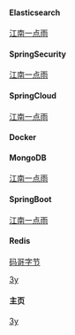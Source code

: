 #### Elasticsearch

[江南一点雨](https://mp.weixin.qq.com/mp/appmsgalbum?__biz=MzI1NDY0MTkzNQ==&action=getalbum&album_id=1591614521561923586&scene=173&from_msgid=2247490502&from_itemidx=1&count=3&nolastread=1&uin=&key=&devicetype=Windows+10+x64&version=63030522&lang=zh_CN&ascene=1&session_us=gh_d1ca11234a30&fontgear=3)



#### SpringSecurity

[江南一点雨](https://mp.weixin.qq.com/mp/appmsgalbum?__biz=MzI1NDY0MTkzNQ==&action=getalbum&album_id=1319828555819286528&scene=173&from_msgid=2247488026&from_itemidx=2&count=3&nolastread=1&uin=&key=&devicetype=Windows+10+x64&version=63030522&lang=zh_CN&ascene=0&fontgear=3)



#### SpringCloud

[江南一点雨](https://mp.weixin.qq.com/s/9V3Wugd6-yprZSY8KjVTFQ)



#### Docker



#### MongoDB

[江南一点雨](https://mp.weixin.qq.com/s/Pbzf8v6fXaOMRzIV87wniw)



#### SpringBoot

[江南一点雨](http://springboot.javaboy.org)



#### Redis

[码哥字节](https://mp.weixin.qq.com/mp/appmsgalbum?__biz=MzkzMDI1NjcyOQ==&action=getalbum&album_id=1918295695426404359&scene=173&from_msgid=2247487752&from_itemidx=1&count=3&nolastread=1#wechat_redirect
)

[3y](https://mp.weixin.qq.com/s/3Fmv7h5p2QDtLxc9n1dp5A)





#### 主页

[3y](https://mp.weixin.qq.com/s/lryPmrVSf7Fc55g5SsKhig)
